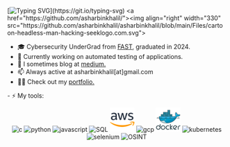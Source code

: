 [![Typing SVG](https://readme-typing-svg.herokuapp.com?duration=6000&lines=HELLO+FRIENDS%2C+WELCOME+TO+MY+GITHUB.;LET'S+GET+SOME+OSINT+GOING+ON+HERE.)](https://git.io/typing-svg)
<a href="https://github.com/asharbinkhalil/"><img align="right" width="330" src="https://github.com/asharbinkhalil/asharbinkhalil/blob/main/Files/cartoon-headless-man-hacking-seeklogo.com.svg">
- 🎓 Cybersecurity UnderGrad from [FAST](https://nu.edu.pk/), graduated in 2024.
- 🔭 Currently working on automated testing of applications.
- 📝 I sometimes blog at [medium.](https://asharbinkhalil.medium.com/)
- 📫 Always active at asharbinkhalil[at]gmail.com
- 👨‍💻 Check out my [portfolio.](https://ashar.netlify.app/)
</a>
- ⚡ My tools:


<p align="center">
<img src="https://raw.githubusercontent.com/SABERGLOW/SABERGLOW/master/Misc/image%20backups/homeycombs/C.svg" alt="c" width="50" height="50"/> 
 <img src="https://static-00.iconduck.com/assets.00/python-icon-512x509-pb65l7gl.png" alt="python" width="50" height="50"/> 
 <img src="https://raw.githubusercontent.com/SABERGLOW/SABERGLOW/master/Misc/image%20backups/homeycombs/JavaScript.png" alt="javascript" width="57" height="55"/> 
<img src="https://raw.githubusercontent.com/SABERGLOW/SABERGLOW/master/Misc/image%20backups/homeycombs/SQL.png" alt="SQL" width="57" height="55"/>
<img src="https://raw.githubusercontent.com/devicons/devicon/master/icons/amazonwebservices/amazonwebservices-original-wordmark.svg" alt="aws" width="57"height="55"/>
 <img src="https://www.vectorlogo.zone/logos/google_cloud/google_cloud-icon.svg" alt="gcp" width="57" height="55"/> 
  <img src="https://raw.githubusercontent.com/devicons/devicon/master/icons/docker/docker-original-wordmark.svg" alt="docker" width="57" height="55"/>
  <img src="https://juststickers.in/wp-content/uploads/2018/11/kubernetes-wordmark.png" alt="kubernetes" width="57" height="55"/>
 <img src="https://raw.githubusercontent.com/detain/svg-logos/780f25886640cef088af994181646db2f6b1a3f8/svg/selenium-logo.svg" alt="selenium" width="57" height="55"/> 
 <img src="https://assets.labs.ine.com/web/badges/low/OSINT.png" alt="OSINT" width="50" height="50"/> 

 </p>
 <!--
 <p align="center"> <img width="233" height="233" src="https://user-images.githubusercontent.com/104733166/187543867-773fe7a1-093c-4dd9-9029-a84fae9ddc99.gif"/></p>
 -->
<!--
## ☎️ Contact Me:
<p align="center">
<a href = "mailto:asharbinkhalil@gmail.com"><img src='https://img.icons8.com/color/48/000000/gmail.png' alt='gmail' height='40'></a>
<a href = https://github.com/asharbinkhalil><img src='https://img.icons8.com/color/2x/github--v1.png' alt='github' height='40'></a>
<a href = https://www.linkedin.com/in/asharbinkhalil/><img src='https://img.icons8.com/color/2x/linkedin.png' alt='linkedin' height='40'></a>
<a href = https://www.facebook.com/asharbinkhalil/><img src='https://img.icons8.com/color/2x/facebook-new.png' alt='facebook' height='40'></a>
<a href = https://www.instagram.com/asharbinkhalil/><img src='https://cdn.icon-icons.com/icons2/1826/PNG/512/4202090instagramlogosocialsocialmedia-115598_115703.png' alt='instagram' height='40'></a>
-->


<!--
## 📈 My Github Stats:     <a href="https://github.com/asharbinkhalil"> <img src="https://komarev.com/ghpvc/?username=asharbinkhalil&label=Profile+Views&color=2e8b57&style=flat" /></a>
<p align="center">
<a href="https://github.com/asharbinkhalil"><img height="160px" src="https://github-readme-stats.vercel.app/api?username=asharbinkhalil&count_private=true&include_all_commits=true&show_icons=true&hide_border=true&border_radius=15&line_height=24&&title_color=020024&text_color=ffffff&icon_color=020024&bg_color=4,C06C84,6C5B7B,355C7D" /></a>
  <a href="https://github.com/asharbinkhalil/">
  <img height="160px" src="https://github-readme-stats.vercel.app/api/top-langs/?username=asharbinkhalil&langs_count=6&layout=compact&hide_border=true&border_radius=15&line_height=24&card_width=380&title_color=020024&text_color=ffffff&bg_color=1,355C7D,6C5B7B,C06C84" /></a>
 <p align="center">

 <p>&nbsp;</p>
-->
